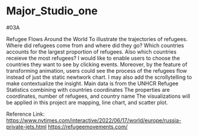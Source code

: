 # Major_Studio_one

#03A

Refugee Flows Around the World
To illustrate the trajectories of refugees. Where did refugees come from and where did they go? Which countries accounts for the largest proportion of refugees. Also which countries receieve the most refugees?
I would like to enable users to choose the countries they want to see by clicking events. Moreover, by the feature of transforming animation, users could see the process of the refugees flow instead of just the static newtwork chart. I may also add the scrollytelling to make contextualize the insight.
Main data is from the UNHCR Refugee Statistics combining with countries coordinates
The properties are coordinates, number of refugees, and country name
The visualizations will be applied in this project are mapping, line chart, and scatter plot.

Reference Link: 
https://www.nytimes.com/interactive/2022/06/17/world/europe/russia-private-jets.html
https://refugeemovements.com/
